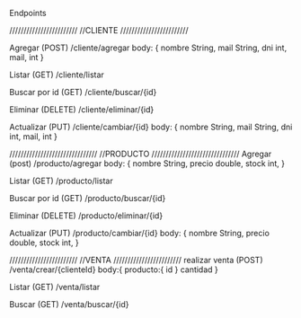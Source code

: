 Endpoints 

////////////////////////
//CLIENTE
////////////////////////

Agregar (POST)
/cliente/agregar
body: {
  nombre String,
  mail String,
  dni int,
  mail, int
}

Listar (GET)
/cliente/listar

Buscar por id (GET)
/cliente/buscar/{id}

Eliminar (DELETE)
/cliente/eliminar/{id}

Actualizar (PUT)
/cliente/cambiar/{id}
body: {
  nombre String,
  mail String,
  dni int,
  mail, int
}

///////////////////////////////
//PRODUCTO
///////////////////////////////
Agregar (post)
/producto/agregar
body: {
  nombre String,
  precio double,
  stock int,
}

Listar (GET)
/producto/listar

Buscar por id (GET)
/producto/buscar/{id}

Eliminar (DELETE)
/producto/eliminar/{id}

Actualizar (PUT)
/producto/cambiar/{id}
body: {
  nombre String,
  precio double,
  stock int,
}

////////////////////////
//VENTA
////////////////////////
realizar venta (POST)
/venta/crear/{clienteId}
body:{
  producto:{
    id
  }
  cantidad
}

Listar (GET)
/venta/listar

Buscar (GET)
/venta/buscar/{id}


